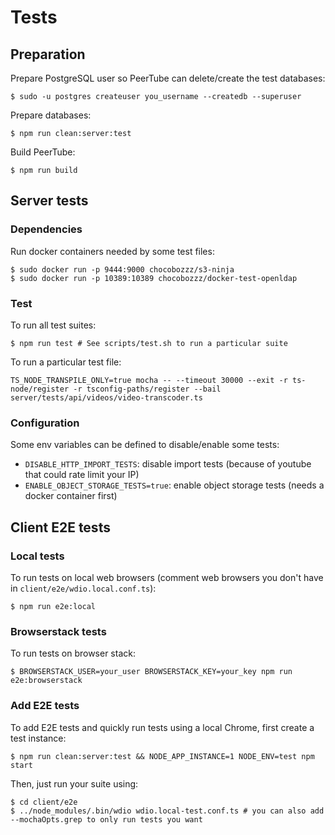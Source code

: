 # Tests

## Preparation

Prepare PostgreSQL user so PeerTube can delete/create the test databases:

```
$ sudo -u postgres createuser you_username --createdb --superuser
```

Prepare databases:

```
$ npm run clean:server:test
```

Build PeerTube:

```
$ npm run build
```

## Server tests

### Dependencies

Run docker containers needed by some test files:

```
$ sudo docker run -p 9444:9000 chocobozzz/s3-ninja
$ sudo docker run -p 10389:10389 chocobozzz/docker-test-openldap
```

### Test

To run all test suites:

```
$ npm run test # See scripts/test.sh to run a particular suite
```

To run a particular test file:

```
TS_NODE_TRANSPILE_ONLY=true mocha -- --timeout 30000 --exit -r ts-node/register -r tsconfig-paths/register --bail server/tests/api/videos/video-transcoder.ts
```

### Configuration

Some env variables can be defined to disable/enable some tests:

 * `DISABLE_HTTP_IMPORT_TESTS`: disable import tests (because of youtube that could rate limit your IP)
 * `ENABLE_OBJECT_STORAGE_TESTS=true`: enable object storage tests (needs a docker container first)


## Client E2E tests

### Local tests

To run tests on local web browsers (comment web browsers you don't have in `client/e2e/wdio.local.conf.ts`):

```
$ npm run e2e:local
```

### Browserstack tests

To run tests on browser stack:

```
$ BROWSERSTACK_USER=your_user BROWSERSTACK_KEY=your_key npm run e2e:browserstack
```

### Add E2E tests

To add E2E tests and quickly run tests using a local Chrome, first create a test instance:

```
$ npm run clean:server:test && NODE_APP_INSTANCE=1 NODE_ENV=test npm start
```

Then, just run your suite using:

```
$ cd client/e2e
$ ../node_modules/.bin/wdio wdio.local-test.conf.ts # you can also add --mochaOpts.grep to only run tests you want
```
